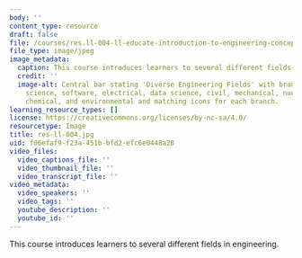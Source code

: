 ```yaml
---
body: ''
content_type: resource
draft: false
file: /courses/res.ll-004-ll-educate-introduction-to-engineering-concepts-spring-2022/res-ll-004.jpg
file_type: image/jpeg
image_metadata:
  caption: This course introduces learners to several different fields in engineering.
  credit: ''
  image-alt: Central bar stating 'Diverse Engineering Fields' with branches of computer
    science, software, electrical, data science, civil, mechanical, nuclear, bioengineering,
    chemical, and environmental and matching icons for each branch.
learning_resource_types: []
license: https://creativecommons.org/licenses/by-nc-sa/4.0/
resourcetype: Image
title: res-ll-004.jpg
uid: f06efaf9-f23a-451b-bfd2-efc6e0448a28
video_files:
  video_captions_file: ''
  video_thumbnail_file: ''
  video_transcript_file: ''
video_metadata:
  video_speakers: ''
  video_tags: ''
  youtube_description: ''
  youtube_id: ''
---
```

This course introduces learners to several different fields in engineering.
